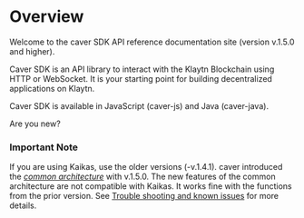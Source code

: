# Overview

Welcome to the caver SDK API reference documentation site (version v.1.5.0 and higher).

Caver SDK is an API library to interact with the Klaytn Blockchain using HTTP or WebSocket. It is your starting point for building decentralized applications on Klaytn.

Caver SDK is available in JavaScript (caver-js) and Java (caver-java).

Are you new?&#x20;

### **Important Note**&#x20;

If you are using Kaikas, use the older versions (-v.1.4.1). caver introduced the [_common architecture_](https://medium.com/klaytn/common-architecture-of-caver-a714224a0047) with v.1.5.0. The new features of the common architecture are not compatible with Kaikas. It works fine with the functions from the prior version. See [Trouble shooting and known issues](https://github.com/klaytn/caver-js#trouble-shooting-and-known-issues) for more details.
